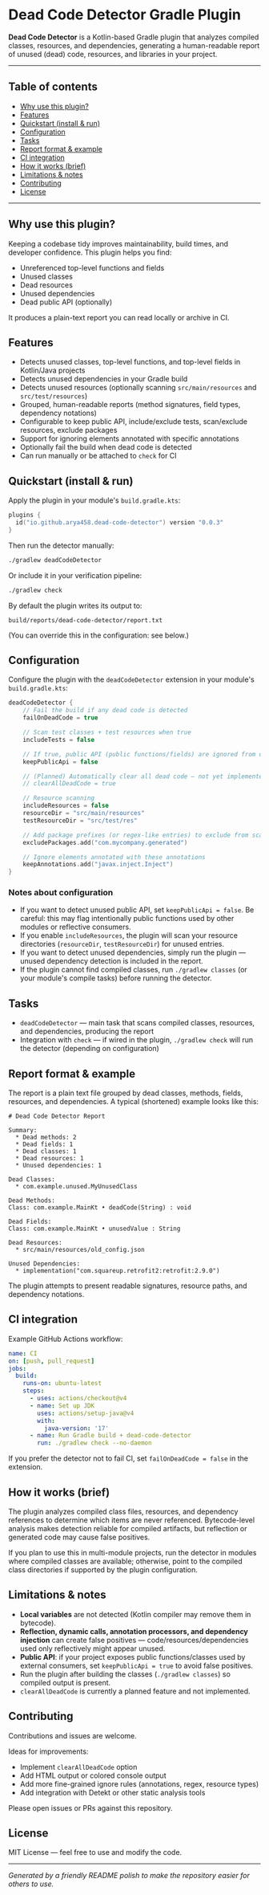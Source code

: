 # Dead Code Detector Gradle Plugin

**Dead Code Detector** is a Kotlin-based Gradle plugin that analyzes compiled classes, resources, and dependencies, generating a human-readable report of unused (dead) code, resources, and libraries in your project.

---

## Table of contents

* [Why use this plugin?](#why-use-this-plugin)
* [Features](#features)
* [Quickstart (install & run)](#quickstart-install--run)
* [Configuration](#configuration)
* [Tasks](#tasks)
* [Report format & example](#report-format--example)
* [CI integration](#ci-integration)
* [How it works (brief)](#how-it-works-brief)
* [Limitations & notes](#limitations--notes)
* [Contributing](#contributing)
* [License](#license)

---

## Why use this plugin?

Keeping a codebase tidy improves maintainability, build times, and developer confidence. This plugin helps you find:

* Unreferenced top-level functions and fields
* Unused classes
* Dead resources
* Unused dependencies
* Dead public API (optionally)

It produces a plain-text report you can read locally or archive in CI.

## Features

* Detects unused classes, top-level functions, and top-level fields in Kotlin/Java projects
* Detects unused dependencies in your Gradle build
* Detects unused resources (optionally scanning `src/main/resources` and `src/test/resources`)
* Grouped, human-readable reports (method signatures, field types, dependency notations)
* Configurable to keep public API, include/exclude tests, scan/exclude resources, exclude packages
* Support for ignoring elements annotated with specific annotations
* Optionally fail the build when dead code is detected
* Can run manually or be attached to `check` for CI

## Quickstart (install & run)

Apply the plugin in your module's `build.gradle.kts`:

```kotlin
plugins {
  id("io.github.arya458.dead-code-detector") version "0.0.3"
}
```

Then run the detector manually:

```bash
./gradlew deadCodeDetector
```

Or include it in your verification pipeline:

```bash
./gradlew check
```

By default the plugin writes its output to:

```
build/reports/dead-code-detector/report.txt
```

(You can override this in the configuration: see below.)

## Configuration

Configure the plugin with the `deadCodeDetector` extension in your module's `build.gradle.kts`:

```kotlin
deadCodeDetector {
    // Fail the build if any dead code is detected
    failOnDeadCode = true

    // Scan test classes + test resources when true
    includeTests = false

    // If true, public API (public functions/fields) are ignored from detection
    keepPublicApi = false

    // (Planned) Automatically clear all dead code — not yet implemented
    // clearAllDeadCode = true

    // Resource scanning
    includeResources = false
    resourceDir = "src/main/resources"
    testResourceDir = "src/test/res"

    // Add package prefixes (or regex-like entries) to exclude from scanning
    excludePackages.add("com.mycompany.generated")

    // Ignore elements annotated with these annotations
    keepAnnotations.add("javax.inject.Inject")
}
```

### Notes about configuration

* If you want to detect unused public API, set `keepPublicApi = false`. Be careful: this may flag intentionally public functions used by other modules or reflective consumers.
* If you enable `includeResources`, the plugin will scan your resource directories (`resourceDir`, `testResourceDir`) for unused entries.
* If you want to detect unused dependencies, simply run the plugin — unused dependency detection is included in the report.
* If the plugin cannot find compiled classes, run `./gradlew classes` (or your module's compile tasks) before running the detector.

## Tasks

* `deadCodeDetector` — main task that scans compiled classes, resources, and dependencies, producing the report
* Integration with `check` — if wired in the plugin, `./gradlew check` will run the detector (depending on configuration)

## Report format & example

The report is a plain text file grouped by dead classes, methods, fields, resources, and dependencies. A typical (shortened) example looks like this:

```
# Dead Code Detector Report

Summary:
  * Dead methods: 2
  * Dead fields: 1
  * Dead classes: 1
  * Dead resources: 1
  * Unused dependencies: 1

Dead Classes:
  * com.example.unused.MyUnusedClass

Dead Methods:
Class: com.example.MainKt • deadCode(String) : void

Dead Fields:
Class: com.example.MainKt • unusedValue : String

Dead Resources:
  * src/main/resources/old_config.json

Unused Dependencies:
  * implementation("com.squareup.retrofit2:retrofit:2.9.0")
```

The plugin attempts to present readable signatures, resource paths, and dependency notations.

## CI integration

Example GitHub Actions workflow:

```yaml
name: CI
on: [push, pull_request]
jobs:
  build:
    runs-on: ubuntu-latest
    steps:
      - uses: actions/checkout@v4
      - name: Set up JDK
        uses: actions/setup-java@v4
        with:
          java-version: '17'
      - name: Run Gradle build + dead-code-detector
        run: ./gradlew check --no-daemon
```

If you prefer the detector not to fail CI, set `failOnDeadCode = false` in the extension.

## How it works (brief)

The plugin analyzes compiled class files, resources, and dependency references to determine which items are never referenced. Bytecode-level analysis makes detection reliable for compiled artifacts, but reflection or generated code may cause false positives.

If you plan to use this in multi-module projects, run the detector in modules where compiled classes are available; otherwise, point to the compiled class directories if supported by the plugin configuration.

## Limitations & notes

* **Local variables** are not detected (Kotlin compiler may remove them in bytecode).
* **Reflection, dynamic calls, annotation processors, and dependency injection** can create false positives — code/resources/dependencies used only reflectively might appear unused.
* **Public API**: if your project exposes public functions/classes used by external consumers, set `keepPublicApi = true` to avoid false positives.
* Run the plugin after building the classes (`./gradlew classes`) so compiled output is present.
* `clearAllDeadCode` is currently a planned feature and not implemented.

## Contributing

Contributions and issues are welcome.

Ideas for improvements:

* Implement `clearAllDeadCode` option
* Add HTML output or colored console output
* Add more fine-grained ignore rules (annotations, regex, resource types)
* Add integration with Detekt or other static analysis tools

Please open issues or PRs against this repository.

## License

MIT License — feel free to use and modify the code.

---

*Generated by a friendly README polish to make the repository easier for others to use.*
